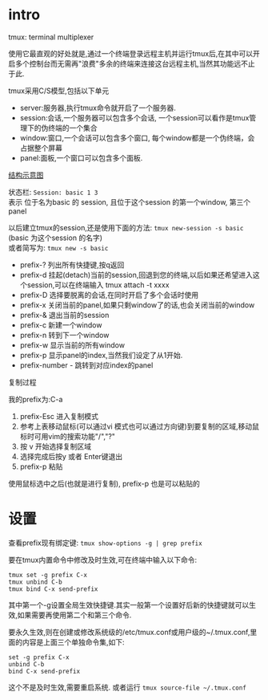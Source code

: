 # intro
tmux: terminal multiplexer

使用它最直观的好处就是,通过一个终端登录远程主机并运行tmux后,在其中可以开启多个控制台而无需再"浪费"多余的终端来连接这台远程主机,当然其功能远不止于此.

tmux采用C/S模型,包括以下单元

- server:服务器,执行tmux命令就开启了一个服务器.
- session:会话,一个服务器可以包含多个会话, 一个session可以看作是tmux管理下的伪终端的一个集合
- window:窗口,一个会话可以包含多个窗口, 每个window都是一个伪终端，会占据整个屏幕
- panel:面板,一个窗口可以包含多个面板.

[结构示意图](http://images.cnblogs.com/cnblogs_com/itech/linux/tmux.png)

状态栏: `Session: basic 1 3`  
表示 位于名为basic 的 session, 且位于这个session 的第一个window, 第三个 panel

以后建立tmux的session,还是使用下面的方法:
`tmux new-session -s basic` (basic 为这个session 的名字)  
或者简写为:
`tmux new -s basic`

- prefix-? 列出所有快捷键,按q返回 
- prefix-d 挂起(detach)当前的session,回退到您的终端,以后如果还希望进入这个session,可以在终端输入 tmux attach -t xxxx
- prefix-D 选择要脱离的会话,在同时开启了多个会话时使用 
- prefix-x 关闭当前的panel,如果只剩window了的话,也会关闭当前的window
- prefix-& 退出当前的session
- prefix-c 新建一个window
- prefix-n 转到下一个window
- prefix-w 显示当前的所有window
- prefix-p 显示panel的index,当然我们设定了从1开始.
- prefix-number - 跳转到对应index的panel

复制过程

我的prefix为:C-a

1. prefix-Esc 进入复制模式
2. 参考上表移动鼠标(可以通过vi 模式也可以通过方向键)到要复制的区域,移动鼠标时可用vim的搜索功能"/","?"
3. 按 v 开始选择复制区域
4. 选择完成后按y 或者 Enter键退出
5. prefix-p 粘贴

使用鼠标选中之后(也就是进行复制), prefix-p 也是可以粘贴的

# 设置
查看prefix现有绑定键:
`tmux show-options -g | grep prefix`

要在tmux内置命令中修改及时生效,可在终端中输入以下命令:
```
tmux set -g prefix C-x
tmux unbind C-b 
tmux bind C-x send-prefix
```
其中第一个-g设置全局生效快捷键.其实一般第一个设置好后新的快捷键就可以生效,如果需要再使用第二个和第三个命令.

要永久生效,则在创建或修改系统级的/etc/tmux.conf或用户级的~/.tmux.conf,里面的内容是上面三个单独命令集,如下:
```
set -g prefix C-x
unbind C-b
bind C-x send-prefix
```
这个不是及时生效,需要重启系统. 或者运行 `tmux source-file ~/.tmux.conf`

